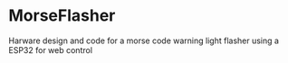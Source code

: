 # MorseFlasher
Harware design and code for a morse code warning light flasher using a ESP32 for web control 
